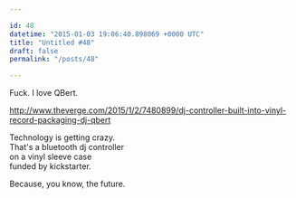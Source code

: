 ```yaml
---

id: 48
datetime: "2015-01-03 19:06:40.898069 +0000 UTC"
title: "Untitled #48"
draft: false
permalink: "/posts/48"

---
```


Fuck. I love QBert.

http://www.theverge.com/2015/1/2/7480899/dj-controller-built-into-vinyl-record-packaging-dj-qbert

Technology is getting crazy.  
That's a bluetooth dj controller  
on a vinyl sleeve case  
funded by kickstarter.

Because, you know, the future.
